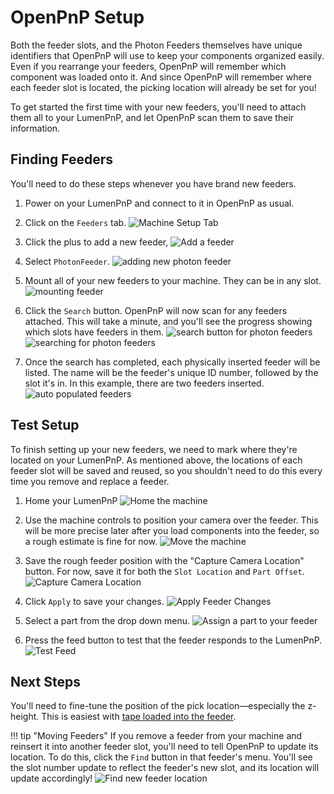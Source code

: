 # OpenPnP Setup

Both the feeder slots, and the Photon Feeders themselves have unique identifiers that OpenPnP will use to keep your components organized easily. Even if you rearrange your feeders, OpenPnP will remember which component was loaded onto it. And since OpenPnP will remember where each feeder slot is located, the picking location will already be set for you!

To get started the first time with your new feeders, you'll need to attach them all to your LumenPnP, and let OpenPnP scan them to save their information.

## Finding Feeders

You'll need to do these steps whenever you have brand new feeders.

1. Power on your LumenPnP and connect to it in OpenPnP as usual.

2. Click on the `Feeders` tab.
  ![Machine Setup Tab](img/feeders-tab.png)

3. Click the plus to add a new feeder,
   ![Add a feeder](img/add-feeder.png)

4. Select `PhotonFeeder`.
   ![adding new photon feeder](img/add-photon-feeder.png)

5. Mount all of your new feeders to your machine. They can be in any slot.
   ![mounting feeder](../4-mounting/img/mounting.gif)

6. Click the `Search` button. OpenPnP will now scan for any feeders attached. This will take a minute, and you'll see the progress showing which slots have feeders in them.
   ![search button for photon feeders](img/search-for-feeders.png)
   ![searching for photon feeders](img/feeder-search-progress.png)

7. Once the search has completed, each physically inserted feeder will be listed. The name will be the feeder's unique ID number, followed by the slot it's in. In this example, there are two feeders inserted.
   ![auto populated feeders](img/identified-feeders.png)

## Test Setup

To finish setting up your new feeders, we need to mark where they're located on your LumenPnP. As mentioned above, the locations of each feeder slot will be saved and reused, so you shouldn't need to do this every time you remove and replace a feeder.

1. Home your LumenPnP
   ![Home the machine](img/home-machine.png)

2. Use the machine controls to position your camera over the feeder. This will be more precise later after you load components into the feeder, so a rough estimate is fine for now.
   ![Move the machine](img/move-machine.png)

3. Save the rough feeder position with the "Capture Camera Location" button. For now, save it for both the `Slot Location` and `Part Offset`.
   ![Capture Camera Location](img/rough-camera-location.png)

4. Click `Apply` to save your changes.
   ![Apply Feeder Changes](img/apply-changes.png)

5. Select a part from the drop down menu.
   ![Assign a part to your feeder](img/assign-part.png)

6. Press the feed button to test that the feeder responds to the LumenPnP.
   ![Test Feed](img/feed-button.png)

## Next Steps

You'll need to fine-tune the position of the pick location—especially the z-height. This is easiest with [tape loaded into the feeder](../6-loading-tape/loading-tape.md).

!!! tip "Moving Feeders"
      If you remove a feeder from your machine and reinsert it into another feeder slot, you'll need to tell OpenPnP to update its location. To do this, click the `Find` button in that feeder's menu. You'll see the slot number update to reflect the feeder's new slot, and its location will update accordingly!
      ![Find new feeder location](img/find-feeder-slot.png)
